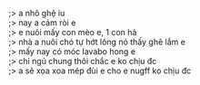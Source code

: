 ;> a nhô ghệ iu<br>
;> nay a cảm ròi e<br>
;> e nuôi mấy con mèo e, 1 con hả<br>
;> nhà a nuôi chó tự hớt lông nó thấy ghê lắm e<br>
;> mấy nay có móc lavabo hong e<br>
;> chỉ ngủ chung thôi chắc e ko  chịu đc<br>
;> a sẽ xoa xoa mép đùi e cho e nugff ko chịu đc
